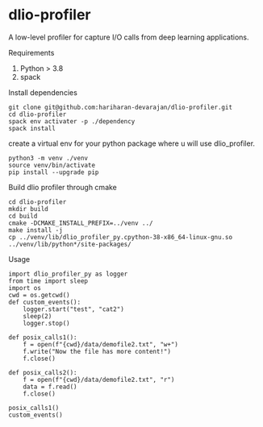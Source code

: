 # dlio-profiler
A low-level profiler for capture I/O calls from deep learning applications.

Requirements
1. Python > 3.8
2. spack

Install dependencies
```
git clone git@github.com:hariharan-devarajan/dlio-profiler.git
cd dlio-profiler
spack env activater -p ./dependency
spack install
```

create a virtual env for your python package where u will use dlio_profiler.
```
python3 -m venv ./venv
source venv/bin/activate
pip install --upgrade pip
```
Build dlio profiler through cmake
```
cd dlio-profiler
mkdir build
cd build
cmake -DCMAKE_INSTALL_PREFIX=../venv ../
make install -j
cp ../venv/lib/dlio_profiler_py.cpython-38-x86_64-linux-gnu.so ../venv/lib/python*/site-packages/
```

Usage
```
import dlio_profiler_py as logger
from time import sleep
import os
cwd = os.getcwd()
def custom_events():
    logger.start("test", "cat2")
    sleep(2)
    logger.stop()

def posix_calls1():
    f = open(f"{cwd}/data/demofile2.txt", "w+")
    f.write("Now the file has more content!")
    f.close()

def posix_calls2():
    f = open(f"{cwd}/data/demofile2.txt", "r")
    data = f.read()
    f.close()

posix_calls1()
custom_events()
```
